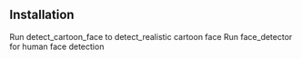 ## Installation

Run detect_cartoon_face to detect_realistic cartoon face
Run face_detector for human face detection